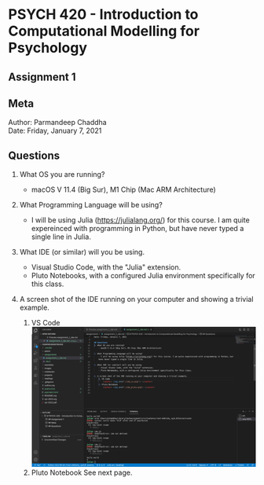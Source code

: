 # PSYCH 420 - Introduction to Computational Modelling for Psychology

## Assignment 1

## Meta
Author: Parmandeep Chaddha   
Date: Friday, January 7, 2021  

## Questions
1. What OS you are running?
    - macOS V 11.4 (Big Sur), M1 Chip (Mac ARM Architecture)

2. What Programming Language will be using?
    - I will be using Julia (https://julialang.org/) for this course. I am quite expereinced with programming in Python, but have never typed a single line in Julia.

3. What IDE (or similar) will you be using.
    - Visual Studio Code, with the "Julia" extension.
    - Pluto Notebooks, with a configured Julia environment specifically for this class.

4. A screen shot of the IDE running on your computer and showing a trivial example.
    1. VS Code
        <center> <img src="./vs_code.png"/> </center>
    2. Pluto Notebook
        See next page.
